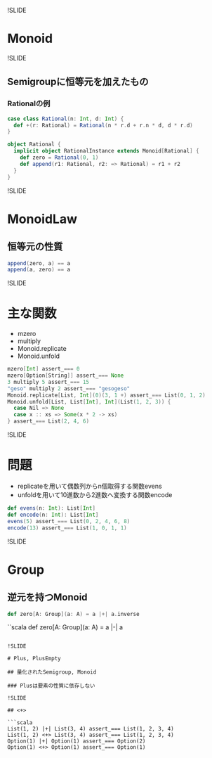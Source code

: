 !SLIDE

# Monoid

!SLIDE

## Semigroupに恒等元を加えたもの

### Rationalの例

```scala
case class Rational(n: Int, d: Int) {
  def +(r: Rational) = Rational(n * r.d + r.n * d, d * r.d)
}

object Rational {
  implicit object RationalInstance extends Monoid[Rational] {
    def zero = Rational(0, 1)
    def append(r1: Rational, r2: => Rational) = r1 + r2
  }
}
```

!SLIDE

# MonoidLaw

## 恒等元の性質

```scala
append(zero, a) == a
append(a, zero) == a
```

!SLIDE

# 主な関数

* mzero
* multiply
* Monoid.replicate
* Monoid.unfold

```scala
mzero[Int] assert_=== 0
mzero[Option[String]] assert_=== None
3 multiply 5 assert_=== 15
"geso" multiply 2 assert_=== "gesogeso"
Monoid.replicate[List, Int](0)(3, 1 +) assert_=== List(0, 1, 2)
Monoid.unfold[List, List[Int], Int](List(1, 2, 3)) {
  case Nil => None
  case x :: xs => Some(x * 2 -> xs)
} assert_=== List(2, 4, 6)
```

!SLIDE

# 問題

* replicateを用いて偶数列からn個取得する関数evens
* unfoldを用いて10進数から2進数へ変換する関数encode

```scala
def evens(n: Int): List[Int]
def encode(n: Int): List[Int]
evens(5) assert_=== List(0, 2, 4, 6, 8)
encode(13) assert_=== List(1, 0, 1, 1)
```

!SLIDE

# Group

## 逆元を持つMonoid

```scala
def zero[A: Group](a: A) = a |+| a.inverse
```

``scala
def zero[A: Group](a: A) = a |-| a
```

!SLIDE

# Plus, PlusEmpty

## 量化されたSemigroup, Monoid

### Plusは要素の性質に依存しない

!SLIDE

## <+>

```scala
List(1, 2) |+| List(3, 4) assert_=== List(1, 2, 3, 4)
List(1, 2) <+> List(3, 4) assert_=== List(1, 2, 3, 4)
Option(1) |+| Option(1) assert_=== Option(2)
Option(1) <+> Option(1) assert_=== Option(1)
```
